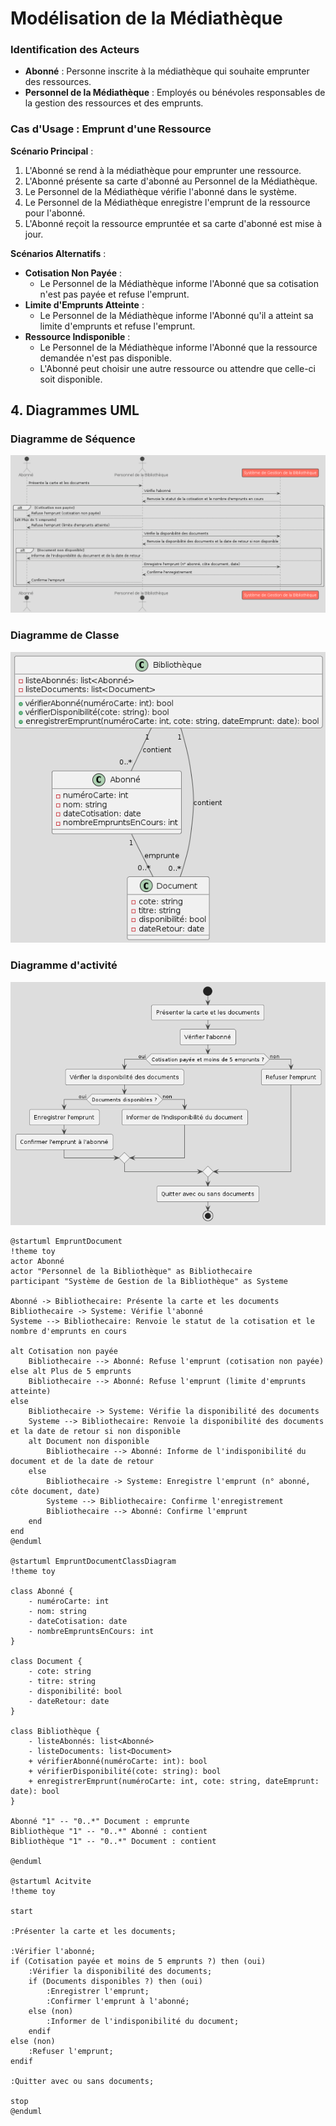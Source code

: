 # Modélisation de la Médiathèque

### Identification des Acteurs

- **Abonné** : Personne inscrite à la médiathèque qui souhaite emprunter des ressources.
- **Personnel de la Médiathèque** : Employés ou bénévoles responsables de la gestion des ressources et des emprunts.

### Cas d'Usage : Emprunt d'une Ressource

**Scénario Principal** :
1. L'Abonné se rend à la médiathèque pour emprunter une ressource.
2. L'Abonné présente sa carte d'abonné au Personnel de la Médiathèque.
3. Le Personnel de la Médiathèque vérifie l'abonné dans le système.
4. Le Personnel de la Médiathèque enregistre l'emprunt de la ressource pour l'abonné.
5. L'Abonné reçoit la ressource empruntée et sa carte d'abonné est mise à jour.

**Scénarios Alternatifs** :
- **Cotisation Non Payée** :
  - Le Personnel de la Médiathèque informe l'Abonné que sa cotisation n'est pas payée et refuse l'emprunt.
- **Limite d'Emprunts Atteinte** :
  - Le Personnel de la Médiathèque informe l'Abonné qu'il a atteint sa limite d'emprunts et refuse l'emprunt.
- **Ressource Indisponible** :
  - Le Personnel de la Médiathèque informe l'Abonné que la ressource demandée n'est pas disponible.
  - L'Abonné peut choisir une autre ressource ou attendre que celle-ci soit disponible.


## 4. Diagrammes UML

### Diagramme de Séquence


![ Texte alternatif](/asset/diagramme_sequence.png "diagramme_sequence.png")

### Diagramme de Classe

![ Texte alternatif](/asset/diagramme_classe.png "diagramme_classe.png")

### Diagramme d'activité

![ Texte alternatif](/asset/diagramme_activite.png "diagramme_activite.png")

```plantuml
@startuml EmpruntDocument
!theme toy
actor Abonné
actor "Personnel de la Bibliothèque" as Bibliothecaire
participant "Système de Gestion de la Bibliothèque" as Systeme

Abonné -> Bibliothecaire: Présente la carte et les documents
Bibliothecaire -> Systeme: Vérifie l'abonné
Systeme --> Bibliothecaire: Renvoie le statut de la cotisation et le nombre d'emprunts en cours

alt Cotisation non payée
    Bibliothecaire --> Abonné: Refuse l'emprunt (cotisation non payée)
else alt Plus de 5 emprunts
    Bibliothecaire --> Abonné: Refuse l'emprunt (limite d'emprunts atteinte)
else
    Bibliothecaire -> Systeme: Vérifie la disponibilité des documents
    Systeme --> Bibliothecaire: Renvoie la disponibilité des documents et la date de retour si non disponible
    alt Document non disponible
        Bibliothecaire --> Abonné: Informe de l'indisponibilité du document et de la date de retour
    else
        Bibliothecaire -> Systeme: Enregistre l'emprunt (n° abonné, côte document, date)
        Systeme --> Bibliothecaire: Confirme l'enregistrement
        Bibliothecaire --> Abonné: Confirme l'emprunt
    end
end
@enduml

@startuml EmpruntDocumentClassDiagram
!theme toy

class Abonné {
    - numéroCarte: int
    - nom: string
    - dateCotisation: date
    - nombreEmpruntsEnCours: int
}

class Document {
    - cote: string
    - titre: string
    - disponibilité: bool
    - dateRetour: date
}

class Bibliothèque {
    - listeAbonnés: list<Abonné>
    - listeDocuments: list<Document>
    + vérifierAbonné(numéroCarte: int): bool
    + vérifierDisponibilité(cote: string): bool
    + enregistrerEmprunt(numéroCarte: int, cote: string, dateEmprunt: date): bool
}

Abonné "1" -- "0..*" Document : emprunte
Bibliothèque "1" -- "0..*" Abonné : contient
Bibliothèque "1" -- "0..*" Document : contient

@enduml

@startuml Acitvite
!theme toy

start

:Présenter la carte et les documents;

:Vérifier l'abonné;
if (Cotisation payée et moins de 5 emprunts ?) then (oui)
    :Vérifier la disponibilité des documents;
    if (Documents disponibles ?) then (oui)
        :Enregistrer l'emprunt;
        :Confirmer l'emprunt à l'abonné;
    else (non)
        :Informer de l'indisponibilité du document;
    endif
else (non)
    :Refuser l'emprunt;
endif

:Quitter avec ou sans documents;

stop
@enduml

